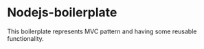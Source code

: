 # Nodejs-boilerplate
This boilerplate represents MVC pattern and having some reusable functionality.   
